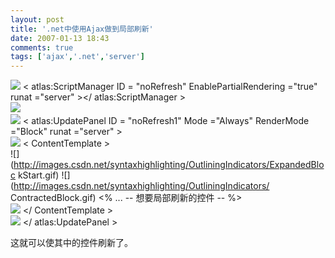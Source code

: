 ```yaml
---
layout: post
title: '.net中使用Ajax做到局部刷新'
date: 2007-01-13 18:43
comments: true
tags: ['ajax','.net','server']
---
```


![](http://images.csdn.net/syntaxhighlighting/OutliningIndicators/None.gif) <
atlas:ScriptManager  ID  = "noRefresh"  EnablePartialRendering  ="true"  runat
="server"  ></  atlas:ScriptManager  >  
![](http://images.csdn.net/syntaxhighlighting/OutliningIndicators/None.gif)
&nbsp;&nbsp;  
![](http://images.csdn.net/syntaxhighlighting/OutliningIndicators/None.gif) <
atlas:UpdatePanel  ID  = "noRefresh1"  Mode  ="Always"  RenderMode  ="Block"
runat  ="server"  >  
![](http://images.csdn.net/syntaxhighlighting/OutliningIndicators/None.gif) <
ContentTemplate  >  
![](http://images.csdn.net/syntaxhighlighting/OutliningIndicators/ExpandedBloc
kStart.gif) ![](http://images.csdn.net/syntaxhighlighting/OutliningIndicators/
ContractedBlock.gif) <%  ...  \--  想要局部刷新的控件  \--  %>  
![](http://images.csdn.net/syntaxhighlighting/OutliningIndicators/None.gif) </
ContentTemplate  >  
![](http://images.csdn.net/syntaxhighlighting/OutliningIndicators/None.gif) </
atlas:UpdatePanel  >

这就可以使其中的控件刷新了。

